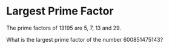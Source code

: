 # Largest Prime Factor

The prime factors of 13195 are 5, 7, 13 and 29.

What is the largest prime factor of the number 600851475143?